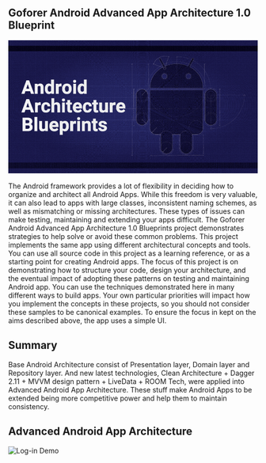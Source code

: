 ## Goforer Android Advanced App Architecture 1.0 Blueprint
<img src="https://github.com/Lukoh/CleanArchitecture_Example/blob/master/Architecture.png" alt="Log-in Demo" width="880" />

The Android framework provides a lot of flexibility in deciding how to organize and architect all Android Apps. While this freedom is very valuable, it can also lead to apps with large classes, inconsistent naming schemes, as well as mismatching or missing architectures. These types of issues can make testing, maintaining and extending your apps difficult.
The Goforer Android Advanced App Architecture 1.0 Blueprints project demonstrates strategies to help solve or avoid these common problems. This project implements the same app using different architectural concepts and tools.
You can use all source code in this project as a learning reference, or as a starting point for creating Android apps. The focus of this project is on demonstrating how to structure your code, design your architecture, and the eventual impact of adopting these patterns on testing and maintaining Android app. You can use the techniques demonstrated here in many different ways to build apps. Your own particular priorities will impact how you implement the concepts in these projects, so you should not consider these samples to be canonical examples. To ensure the focus in kept on the aims described above, the app uses a simple UI.
 
 
## Summary

Base Android Architecture consist of Presentation layer, Domain layer and Repository layer. And new latest technologies, Clean Architecture + Dagger 2.11 + MVVM 
design pattern + LiveData + ROOM Tech, were applied into Advanced Android App Architecture. These stuff make Android Apps to be extended being more competitive power and help them to maintain consistency.

## Advanced Android App Architecture
<img src="https://github.com/Lukoh/AppArch/blob/master/Goforer_App_Achitecture.png" alt="Log-in Demo" width="880" />
 

